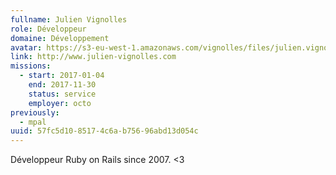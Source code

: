 ```yaml
---
fullname: Julien Vignolles
role: Développeur
domaine: Développement
avatar: https://s3-eu-west-1.amazonaws.com/vignolles/files/julien.vignolles.jpg
link: http://www.julien-vignolles.com
missions:
  - start: 2017-01-04
    end: 2017-11-30
    status: service
    employer: octo
previously:
  - mpal
uuid: 57fc5d10-8517-4c6a-b756-96abd13d054c
---
```

Développeur Ruby on Rails since 2007. &lt;3